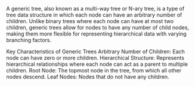 A generic tree, also known as a multi-way tree or N-ary tree, is a type of tree data structure in which each node can have an arbitrary number of children. Unlike binary trees where each node can have at most two children, generic trees allow for nodes to have any number of child nodes, making them more flexible for representing hierarchical data with varying branching factors.

Key Characteristics of Generic Trees
Arbitrary Number of Children:
Each node can have zero or more children.
Hierarchical Structure:
Represents hierarchical relationships where each node can act as a parent to multiple children.
Root Node:
The topmost node in the tree, from which all other nodes descend.
Leaf Nodes:
Nodes that do not have any children.
